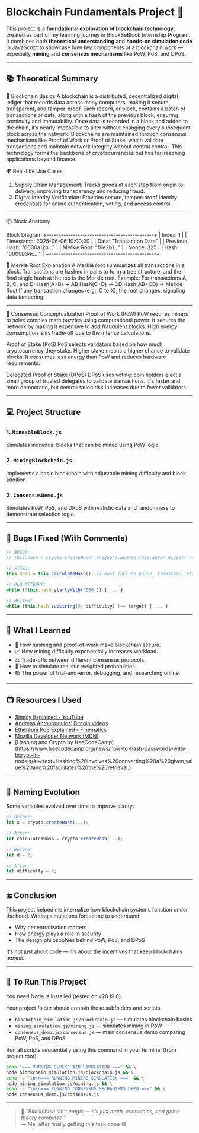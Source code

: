 # Blockchain Fundamentals Project 🚀

This project is a **foundational exploration of blockchain technology**, created as part of my learning journey in BlockSeBlock Internship Program. It combines both **theoretical understanding** and **hands-on simulation code** in JavaScript to showcase how key components of a blockchain work — especially **mining** and **consensus mechanisms** like PoW, PoS, and DPoS.

---

## 📚 Theoretical Summary

🔗 Blockchain Basics
A blockchain is a distributed, decentralized digital ledger that records data across many computers, making it secure, transparent, and tamper-proof. Each record, or block, contains a batch of transactions or data, along with a hash of the previous block, ensuring continuity and immutability. Once data is recorded in a block and added to the chain, it’s nearly impossible to alter without changing every subsequent block across the network. Blockchains are maintained through consensus mechanisms like Proof of Work or Proof of Stake, which validate transactions and maintain network integrity without central control. This technology forms the backbone of cryptocurrencies but has far-reaching applications beyond finance.

🌍 Real-Life Use Cases

1. Supply Chain Management: Tracks goods at each step from origin to delivery, improving transparency and reducing fraud.
2. Digital Identity Verification: Provides secure, tamper-proof identity credentials for online authentication, voting, and access control.

---

📦 Block Anatomy

Block Diagram
+---------------------------------------------+
| Index: 1                                    |
| Timestamp: 2025-06-06 10:00:00              |
| Data: "Transaction Data"                    |
| Previous Hash: "0000a12b..."                |
| Merkle Root: "f9e2b1..."                    |
| Nonce: 325                                   |
| Hash: "0000b34c..."                         |
+---------------------------------------------+

🧪 Merkle Root Explanation
A Merkle root summarizes all transactions in a block. Transactions are hashed in pairs to form a tree structure, and the final single hash at the top is the Merkle root.
Example: For transactions A, B, C, and D:
Hash(A+B) → AB
Hash(C+D) → CD
Hash(AB+CD) → Merkle Root
If any transaction changes (e.g., C to X), the root changes, signaling data tampering.

--- 

🔐 Consensus Conceptualization
Proof of Work (PoW)
PoW requires miners to solve complex math puzzles using computational power. It secures the network by making it expensive to add fraudulent blocks. High energy consumption is its trade-off due to the intense calculations.

Proof of Stake (PoS)
PoS selects validators based on how much cryptocurrency they stake. Higher stake means a higher chance to validate blocks. It consumes less energy than PoW and reduces hardware requirements.

Delegated Proof of Stake (DPoS)
DPoS uses voting: coin holders elect a small group of trusted delegates to validate transactions. It's faster and more democratic, but centralization risk increases due to fewer validators.

---

## 💻 Project Structure

### 1. `MineableBlock.js`
Simulates individual blocks that can be mined using PoW logic.

### 2. `MiningBlockchain.js`
Implements a basic blockchain with adjustable mining difficulty and block addition.

### 3. `ConsensusDemo.js`
Simulates PoW, PoS, and DPoS with realistic data and randomness to demonstrate selection logic.

---

## 🔨 Bugs I Fixed (With Comments)

```js
// BUGGY:
// this.hash = crypto.createHash('sha256').update(this.data).digest('hex');

// FIXED:
this.hash = this.calculateHash(); // must include nonce, timestamp, etc.
```

```js
// OLD ATTEMPT:
while (!this.hash.startsWith('000')) { ... } 

// BETTER:
while (this.hash.substring(0, difficulty) !== target) { ... }
```

---

## 📌 What I Learned

- 🔐 How hashing and proof-of-work make blockchain secure.
- 📈 How mining difficulty exponentially increases workload.
- ⚖️ Trade-offs between different consensus protocols.
- 🔧 How to simulate realistic weighted probabilities.
- 📚 The power of trial-and-error, debugging, and researching online.

---

## 📺 Resources I Used

- [Simply Explained - YouTube](https://www.youtube.com/channel/UCnxrdFPXJMeHru_b4Q_vTPQ)
- [Andreas Antonopoulos’ Bitcoin videos](https://www.youtube.com/channel/UCJWCJCWOxBYSi5DhCieLOLQ)
- [Ethereum PoS Explained - Finematics](https://finematics.com/the-ethereum-merge-explained/#:~:text=The%20transition%20to%20PoS%20aims,before%20the%20Ethereum%20network%20launched.)
- [Mozilla Developer Network (MDN)](https://developer.mozilla.org/en-US/)
- [Hashing and Crypto by freeCodeCamp](https://www.freecodecamp.org/news/how-to-hash-passwords-with-bcrypt-in- nodejs/#:~:text=Hashing%20involves%20converting%20a%20given,value%20and%20facilitates%20the%20retrieval.)

---

## 🧠 Naming Evolution

Some variables evolved over time to improve clarity:
```js
// Before:
let x = crypto.createHash(...);

// After:
let calculatedHash = crypto.createHash(...);

// Before:
let d = 2;

// After:
let difficulty = 2;
```

---

## 🔚 Conclusion

This project helped me internalize how blockchain systems function under the hood. Writing simulations forced me to understand:
- Why decentralization matters
- How energy plays a role in security
- The design philosophies behind PoW, PoS, and DPoS

It’s not just about code — it’s about the incentives that keep blockchains honest.

---

## 🚀 To Run This Project

You need Node.js installed (tested on v20.19.0).

Your project folder should contain these subfolders and scripts:

- `blockchain_simulation.js/blockchain.js` — simulates blockchain basics
- `mining_simulation.js/mining.js` — simulates mining in PoW
- `consensus_demo.js/consensus.js` — main consensus demo comparing PoW, PoS, and DPoS

Run all scripts sequentially using this command in your terminal (from project root):

```bash
echo "=== RUNNING BLOCKCHAIN SIMULATION ===" && \
node blockchain_simulation.js/blockchain.js && \
echo -e "\n\n=== RUNNING MINING SIMULATION ===" && \
node mining_simulation.js/mining.js && \
echo -e "\n\n=== RUNNING CONSENSUS MECHANISMS DEMO ===" && \
node consensus_demo.js/consensus.js
```

---

> 🧩 _"Blockchain isn’t magic — it’s just math, economics, and game theory combined."_  
> — Me, after finally getting this task done 😅
